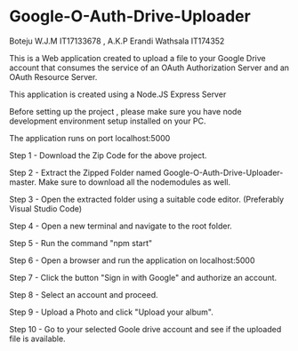 # Google-O-Auth-Drive-Uploader
Boteju W.J.M IT17133678 , A.K.P Erandi Wathsala IT174352



This is a Web application  created to upload a file to your Google Drive account that consumes the service of an OAuth Authorization Server and an OAuth Resource Server.



This application is created using a Node.JS Express Server 


Before setting up the project , please make sure you have node development environment setup installed on your PC.


The application runs  on port localhost:5000

Step 1 -  Download the Zip Code for the above project.


Step 2 -  Extract the Zipped Folder named Google-O-Auth-Drive-Uploader-master. Make sure to download all the nodemodules as well.


Step 3 -  Open the extracted folder using a suitable code editor. (Preferably Visual Studio Code)


Step 4 -  Open a new terminal and navigate to the root folder.


Step 5 - Run the command "npm start"


Step 6  - Open a browser and run the application on localhost:5000


Step 7  - Click the button "Sign in with Google" and authorize an account.


Step 8 - Select an account and proceed.


Step 9 - Upload a Photo and click "Upload your album".


Step 10 - Go to your selected Goole drive account and see if the uploaded file is available.


